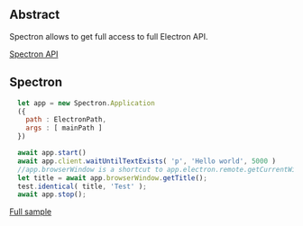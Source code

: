 ## Abstract

Spectron allows to get full access to full Electron API.

[Spectron API](https://github.com/electron-userland/spectron#application-api)

## Spectron
```javascript
  let app = new Spectron.Application
  ({
    path : ElectronPath,
    args : [ mainPath ]
  })

  await app.start()
  await app.client.waitUntilTextExists( 'p', 'Hello world', 5000 )
  //app.browserWindow is a shortcut to app.electron.remote.getCurrentWindow()
  let title = await app.browserWindow.getTitle();
  test.identical( title, 'Test' );
  await app.stop();
```
[Full sample](../../../sample/spectron/Electron.test.s)
